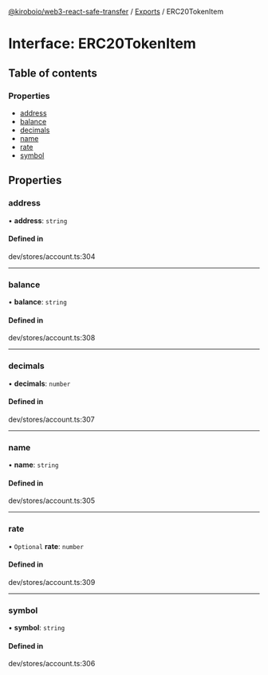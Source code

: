 [@kiroboio/web3-react-safe-transfer](../README.md) / [Exports](../modules.md) / ERC20TokenItem

# Interface: ERC20TokenItem

## Table of contents

### Properties

- [address](ERC20TokenItem.md#address)
- [balance](ERC20TokenItem.md#balance)
- [decimals](ERC20TokenItem.md#decimals)
- [name](ERC20TokenItem.md#name)
- [rate](ERC20TokenItem.md#rate)
- [symbol](ERC20TokenItem.md#symbol)

## Properties

### address

• **address**: `string`

#### Defined in

dev/stores/account.ts:304

___

### balance

• **balance**: `string`

#### Defined in

dev/stores/account.ts:308

___

### decimals

• **decimals**: `number`

#### Defined in

dev/stores/account.ts:307

___

### name

• **name**: `string`

#### Defined in

dev/stores/account.ts:305

___

### rate

• `Optional` **rate**: `number`

#### Defined in

dev/stores/account.ts:309

___

### symbol

• **symbol**: `string`

#### Defined in

dev/stores/account.ts:306
